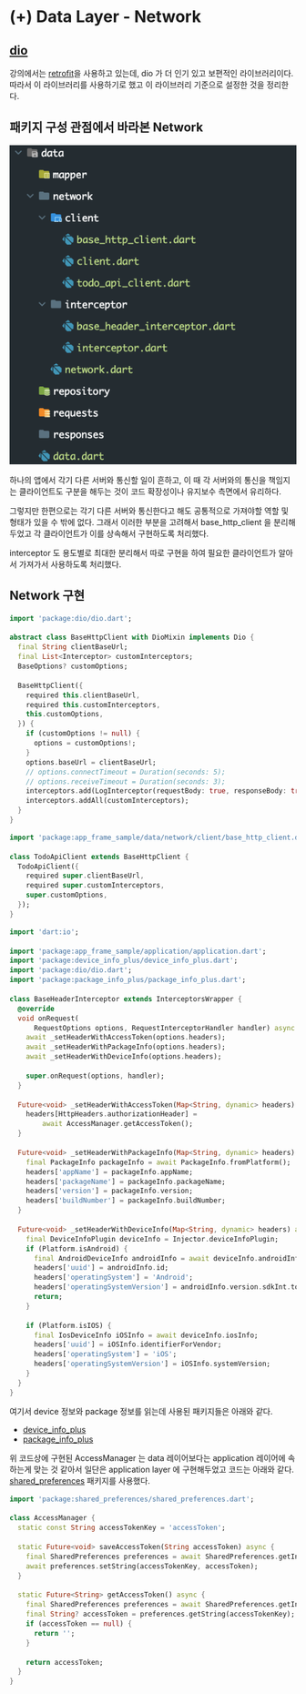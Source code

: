 # (+) Data Layer - Network

## [dio](https://pub.dev/packages/dio)

강의에서는 [retrofit](https://pub.dev/packages/retrofit)을 사용하고 있는데, dio 가 더 인기 있고 보편적인 라이브러리이다. 따라서 이 라이브러리를 사용하기로 했고 이 라이브러리 기준으로 설정한 것을 정리한다.

## 패키지 구성 관점에서 바라본 Network

![](<../../../.gitbook/assets/image (28).png>)

하나의 앱에서 각기 다른 서버와 통신할 일이 흔하고, 이 때 각 서버와의 통신을 책임지는 클라이언트도 구분을 해두는 것이 코드 확장성이나 유지보수 측면에서 유리하다.

그렇지만 한편으로는 각기 다른 서버와 통신한다고 해도 공통적으로 가져야할 역할 및 형태가 있을 수 밖에 없다. 그래서 이러한 부분을 고려해서 base\_http\_client 을 분리해두었고 각 클라이언트가 이를 상속해서 구현하도록 처리했다.

interceptor 도 용도별로 최대한 분리해서 따로 구현을 하여 필요한 클라이언트가 알아서 가져가서 사용하도록 처리했다.

## Network 구현

```dart
import 'package:dio/dio.dart';

abstract class BaseHttpClient with DioMixin implements Dio {
  final String clientBaseUrl;
  final List<Interceptor> customInterceptors;
  BaseOptions? customOptions;

  BaseHttpClient({
    required this.clientBaseUrl,
    required this.customInterceptors,
    this.customOptions,
  }) {
    if (customOptions != null) {
      options = customOptions!;
    }
    options.baseUrl = clientBaseUrl;
    // options.connectTimeout = Duration(seconds: 5);
    // options.receiveTimeout = Duration(seconds: 3);
    interceptors.add(LogInterceptor(requestBody: true, responseBody: true));
    interceptors.addAll(customInterceptors);
  }
}
```

```dart
import 'package:app_frame_sample/data/network/client/base_http_client.dart';

class TodoApiClient extends BaseHttpClient {
  TodoApiClient({
    required super.clientBaseUrl,
    required super.customInterceptors,
    super.customOptions,
  });
}
```

```dart
import 'dart:io';

import 'package:app_frame_sample/application/application.dart';
import 'package:device_info_plus/device_info_plus.dart';
import 'package:dio/dio.dart';
import 'package:package_info_plus/package_info_plus.dart';

class BaseHeaderInterceptor extends InterceptorsWrapper {
  @override
  void onRequest(
      RequestOptions options, RequestInterceptorHandler handler) async {
    await _setHeaderWithAccessToken(options.headers);
    await _setHeaderWithPackageInfo(options.headers);
    await _setHeaderWithDeviceInfo(options.headers);

    super.onRequest(options, handler);
  }

  Future<void> _setHeaderWithAccessToken(Map<String, dynamic> headers) async {
    headers[HttpHeaders.authorizationHeader] =
        await AccessManager.getAccessToken();
  }

  Future<void> _setHeaderWithPackageInfo(Map<String, dynamic> headers) async {
    final PackageInfo packageInfo = await PackageInfo.fromPlatform();
    headers['appName'] = packageInfo.appName;
    headers['packageName'] = packageInfo.packageName;
    headers['version'] = packageInfo.version;
    headers['buildNumber'] = packageInfo.buildNumber;
  }

  Future<void> _setHeaderWithDeviceInfo(Map<String, dynamic> headers) async {
    final DeviceInfoPlugin deviceInfo = Injector.deviceInfoPlugin;
    if (Platform.isAndroid) {
      final AndroidDeviceInfo androidInfo = await deviceInfo.androidInfo;
      headers['uuid'] = androidInfo.id;
      headers['operatingSystem'] = 'Android';
      headers['operatingSystemVersion'] = androidInfo.version.sdkInt.toString();
      return;
    }

    if (Platform.isIOS) {
      final IosDeviceInfo iOSInfo = await deviceInfo.iosInfo;
      headers['uuid'] = iOSInfo.identifierForVendor;
      headers['operatingSystem'] = 'iOS';
      headers['operatingSystemVersion'] = iOSInfo.systemVersion;
    }
  }
}
```

여기서 device 정보와 package 정보를 읽는데 사용된 패키지들은 아래와 같다.

* [device\_info\_plus](https://pub.dev/packages/device\_info\_plus)
* [package\_info\_plus](https://pub.dev/packages/package\_info\_plus)

위 코드상에 구현된 AccessManager 는 data 레이어보다는 application 레이어에 속하는게 맞는 것 같아서 일단은 application layer 에 구현해두었고 코드는 아래와 같다. [shared\_preferences](https://pub.dev/packages/shared\_preferences) 패키지를 사용했다.

```dart
import 'package:shared_preferences/shared_preferences.dart';

class AccessManager {
  static const String accessTokenKey = 'accessToken';

  static Future<void> saveAccessToken(String accessToken) async {
    final SharedPreferences preferences = await SharedPreferences.getInstance();
    await preferences.setString(accessTokenKey, accessToken);
  }

  static Future<String> getAccessToken() async {
    final SharedPreferences preferences = await SharedPreferences.getInstance();
    final String? accessToken = preferences.getString(accessTokenKey);
    if (accessToken == null) {
      return '';
    }
    
    return accessToken;
  }
}
```
